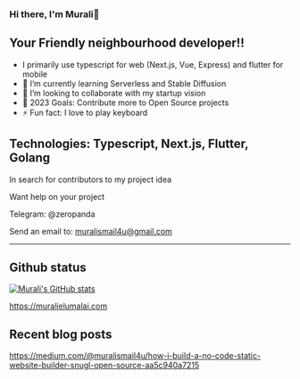 ### Hi there, I'm Murali👋

## Your Friendly neighbourhood developer!!
- I primarily use typescript for web (Next.js, Vue, Express) and flutter for mobile
- 🌱 I’m currently learning Serverless and Stable Diffusion
- 👯 I’m looking to collaborate with my startup vision
- 🥅 2023 Goals: Contribute more to Open Source projects
- ⚡ Fun fact: I love to play keyboard

## Technologies: Typescript, Next.js, Flutter, Golang

In search for contributors to my project idea

Want help on your project 

Telegram: @zeropanda

Send an email to: muralismail4u@gmail.com

---

## Github status
[![Murali's GitHub stats](https://github-readme-stats.vercel.app/api?username=iammurali&show_icons=true&theme=radical)](https://github.com/anuraghazra/github-readme-stats)

https://muralielumalai.com

[twitter]: https://twitter.com/muralielumalai1
[instagram]: https://instagram.com/i.m_murali
[linkedin]: https://linkedin.com/in/murali-elumalai-720b71bb

## Recent blog posts
https://medium.com/@muralismail4u/how-i-build-a-no-code-static-website-builder-snugl-open-source-aa5c940a7215
